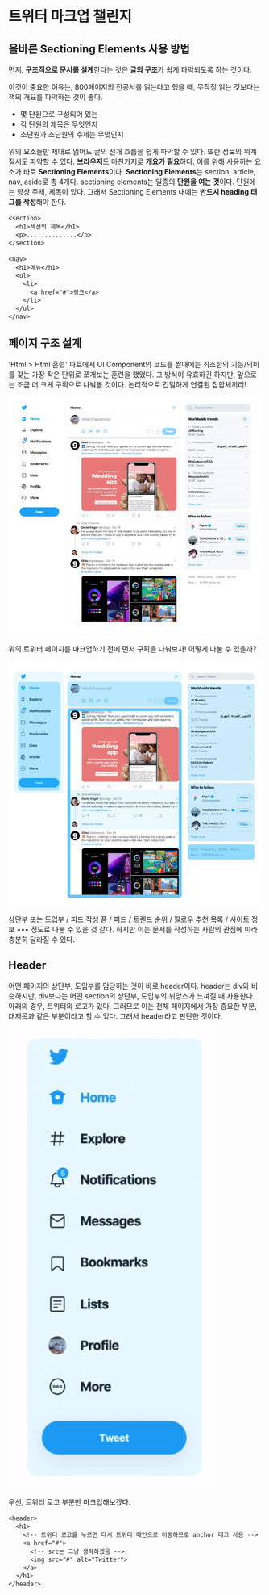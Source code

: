 # 트위터 마크업 챌린지

## 올바른 Sectioning Elements 사용 방법 

먼저, **구조적으로 문서를 설계**한다는 것은 **글의 구조**가 쉽게 파악되도록 하는 것이다. 

이것이 중요한 이유는,  800페이지의 전공서를 읽는다고 했을 때, 무작정 읽는 것보다는 책의 개요를 파악하는 것이 좋다. 

* 몇 단원으로 구성되어 있는
* 각 단원의 제목은 무엇인지
* 소단원과 소단원의 주제는 무엇인지 

위의 요소들만 제대로 읽어도 글의 전개 흐름을 쉽게 파악할 수 있다. 또한 정보의 위계 질서도 파악할 수 있다. **브라우저**도 마찬가지로 **개요가 필요**하다. 이를 위해 사용하는 요소가 바로 **Sectioning Elements**이다. **Sectioning Elements**는 section, article, nav, aside로 총 4개다. sectioning elements는 일종의 **단원을 여는 것**이다. 단원에는 항상 주제, 제목이 있다. 그래서 Sectioning Elements 내에는 **반드시 heading 태그를 작성**해야 한다. 

```markup
<section>
  <h1>섹션의 제목</h1>
  <p>..............</p>
</section>

<nav>
  <h1>메뉴</h1>
  <ul>
    <li>
      <a href="#">링크</a>
    </li>
  </ul>
</nav>
```

## 페이지 구조 설계

'Html &gt; Html 훈련' 파트에서 UI Component의 코드를 짤때에는 최소한의 기능/의미를 갖는 가장 작은 단위로 쪼개보는 훈련을 했었다. 그 방식이 유효하긴 하지만, 앞으로는 조금 더 크게 구획으로 나눠볼 것이다. 논리적으로 긴밀하게 연결된 집합체끼리! 

![&#xC55E;&#xC73C;&#xB85C; &#xB9C8;&#xD06C;&#xC5C5; &#xD560; &#xD2B8;&#xC704;&#xD130;](../.gitbook/assets/382.png)

위의 트위터 페이지를 마크업하기 전에 먼저 구획을 나눠보자! 어떻게 나눌 수 있을까? 

![&#xB17C;&#xB9AC;&#xC801;&#xC73C;&#xB85C; &#xAE34;&#xBC00;&#xD558;&#xAC8C; &#xAD6C;&#xD68D;&#xC744; &#xB098;&#xB220;&#xBD04;. ](../.gitbook/assets/383.png)

상단부 또는 도입부 / 피드 작성 폼 / 피드 / 트렌드 순위 / 팔로우 추천 목록 / 사이트 정보 ••• 정도로 나눌 수 있을 것 같다. 하지만 이는 문서를 작성하는 사람의 관점에 따라 충분히 달라질 수 있다. 

## Header

어떤 페이지의 상단부, 도입부를 담당하는 것이 바로 header이다. header는 div와 비슷하지만, div보다는 어떤 section의 상단부, 도입부의 뉘앙스가 느껴질 때 사용한다. 아래의 경우, 트위터의 로고가 있다. 그러므로 이는 전체 페이지에서 가장 중요한 부분, 대제목과 같은 부분이라고 할 수 있다. 그래서 header라고 판단한 것이다. 

![&#xD2B8;&#xC704;&#xD130;&#xC758; Header](../.gitbook/assets/384.png)

우선, 트위터 로고 부분만 마크업해보겠다. 

```markup
<header>
  <h1>
    <!-- 트위터 로고를 누르면 다시 트위터 메인으로 이동하므로 anchor 태그 사용 -->
    <a href="#">
      <!-- src는 그냥 생략하겠음 -->
      <img src="#" alt="Twitter">
    </a>
  </h1>
</header>
```



